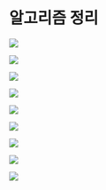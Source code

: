 # 알고리즘 정리

![](Algorithm-summary_1.png)

![](Algorithm-summary_2.png)

![](Algorithm-summary_3.png)

![](Algorithm-summary_4.png)

![](Algorithm-summary_5.png)

![](Algorithm-summary_6.png)

![](Algorithm-summary_7.png)

![](Algorithm-summary_8.png)

![](Algorithm-summary_9.png)